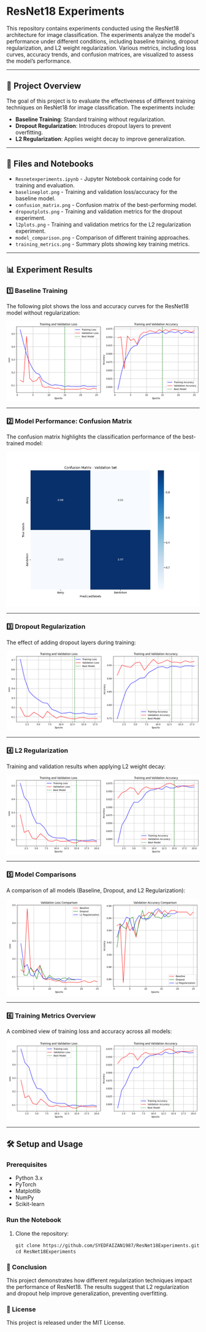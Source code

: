 # ResNet18 Experiments

This repository contains experiments conducted using the ResNet18 architecture for image classification. The experiments analyze the model's performance under different conditions, including baseline training, dropout regularization, and L2 weight regularization. Various metrics, including loss curves, accuracy trends, and confusion matrices, are visualized to assess the model’s performance.

---

## 📌 **Project Overview**
The goal of this project is to evaluate the effectiveness of different training techniques on ResNet18 for image classification. The experiments include:
- **Baseline Training**: Standard training without regularization.
- **Dropout Regularization**: Introduces dropout layers to prevent overfitting.
- **L2 Regularization**: Applies weight decay to improve generalization.

---

## 📁 **Files and Notebooks**
- `Resnetexperiments.ipynb` - Jupyter Notebook containing code for training and evaluation.
- `baselineplot.png` - Training and validation loss/accuracy for the baseline model.
- `confusion_matrix.png` - Confusion matrix of the best-performing model.
- `dropoutplots.png` - Training and validation metrics for the dropout experiment.
- `l2plots.png` - Training and validation metrics for the L2 regularization experiment.
- `model_comparison.png` - Comparison of different training approaches.
- `training_metrics.png` - Summary plots showing key training metrics.

---

## 📊 **Experiment Results**
### **1️⃣ Baseline Training**
The following plot shows the loss and accuracy curves for the ResNet18 model without regularization:

![Baseline Training Metrics](https://github.com/SYEDFAIZAN1987/ResNet18Experiments/blob/main/baselineplot.png)

---

### **2️⃣ Model Performance: Confusion Matrix**
The confusion matrix highlights the classification performance of the best-trained model:

![Confusion Matrix](https://github.com/SYEDFAIZAN1987/ResNet18Experiments/blob/main/confusion_matrix.png)

---

### **3️⃣ Dropout Regularization**
The effect of adding dropout layers during training:

![Dropout Training Metrics](https://github.com/SYEDFAIZAN1987/ResNet18Experiments/blob/main/dropoutplots.png)

---

### **4️⃣ L2 Regularization**
Training and validation results when applying L2 weight decay:

![L2 Regularization Training Metrics](https://github.com/SYEDFAIZAN1987/ResNet18Experiments/blob/main/l2plots.png)

---

### **5️⃣ Model Comparisons**
A comparison of all models (Baseline, Dropout, and L2 Regularization):

![Model Comparison](https://github.com/SYEDFAIZAN1987/ResNet18Experiments/blob/main/model_comparison.png)

---

### **6️⃣ Training Metrics Overview**
A combined view of training loss and accuracy across all models:

![Training Metrics](https://github.com/SYEDFAIZAN1987/ResNet18Experiments/blob/main/training_metrics.png)

---

## 🛠 **Setup and Usage**
### **Prerequisites**
- Python 3.x
- PyTorch
- Matplotlib
- NumPy
- Scikit-learn

### **Run the Notebook**
1. Clone the repository:
   ```
   git clone https://github.com/SYEDFAIZAN1987/ResNet18Experiments.git
   cd ResNet18Experiments
   ```

### 📌 Conclusion
This project demonstrates how different regularization techniques impact the performance of ResNet18. The results suggest that L2 regularization and dropout help improve generalization, preventing overfitting.

### 📜 License
This project is released under the MIT License.
